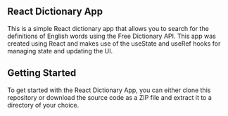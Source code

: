 ## React Dictionary App
This is a simple React dictionary app that allows you to search for the definitions of English words using the Free Dictionary API. This app was created using React and makes use of the useState and useRef hooks for managing state and updating the UI.
## Getting Started
To get started with the React Dictionary App, you can either clone this repository or download the source code as a ZIP file and extract it to a directory of your choice.